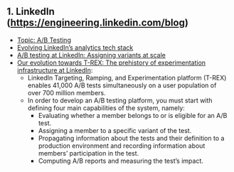 ## 1. LinkedIn (https://engineering.linkedin.com/blog)

* [Topic: A/B Testing](https://engineering.linkedin.com/blog/topic/ab-testing)
* [Evolving LinkedIn’s analytics tech stack](https://engineering.linkedin.com/blog/2021/evolving-linkedin-s-analytics-tech-stack)
* [A/B testing at LinkedIn: Assigning variants at scale](https://engineering.linkedin.com/blog/2020/a-b-testing-variant-assignment)
* [Our evolution towards T-REX: The prehistory of experimentation infrastructure at LinkedIn](https://engineering.linkedin.com/blog/2020/our-evolution-towards-t-rex--the-prehistory-of-experimentation-i):
  * LinkedIn Targeting, Ramping, and Experimentation platform (T-REX) enables 41,000 A/B tests simultaneously on a user population of over 700 million members.
  * In order to develop an A/B testing platform, you must start with defining four main capabilities of the system, namely:
    * Evaluating whether a member belongs to or is eligible for an A/B test.
    * Assigning a member to a specific variant of the test. 
    * Propagating information about the tests and their definition to a production environment and recording information about members’ participation in the test.
    * Computing A/B reports and measuring the test’s impact. 
